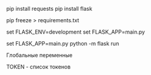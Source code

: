 pip install requests
pip install flask

pip freeze > requirements.txt

set FLASK_ENV=development
set FLASK_APP=main.py

set FLASK_APP=main.py
python -m flask run

Глобальные переменные 

TOKEN - список токенов

